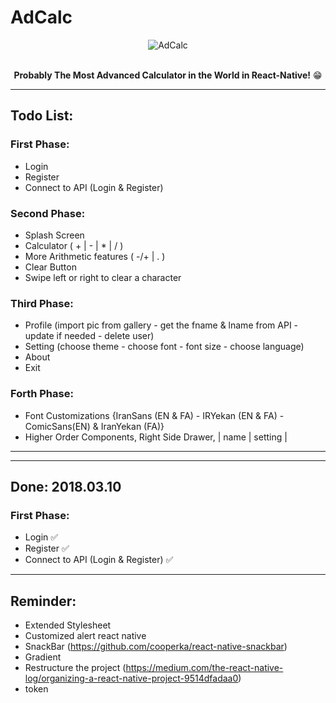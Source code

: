 # AdCalc
<div align="center">
<img align="middle" src="https://raw.githubusercontent.com/MohamadKh75/AdCalc/master/__others/AdCalc.png" alt="AdCalc">
<br><br>
  
  
<strong>Probably The Most Advanced Calculator in the World in React-Native!</strong> :grin:
</div>

---

## Todo List:
### First Phase:
* Login
* Register
* Connect to API (Login & Register)

### Second Phase:
* Splash Screen
* Calculator ( + | - | * | / )
* More Arithmetic features ( -/+ | . )
* Clear Button
* Swipe left or right to clear a character

### Third Phase:
* Profile (import pic from gallery - get the fname & lname from API - update if needed - delete user)
* Setting (choose theme - choose font - font size - choose language)
* About
* Exit

### Forth Phase:
* Font Customizations {IranSans (EN & FA) - IRYekan (EN & FA) - ComicSans(EN) & IranYekan (FA)}
* Higher Order Components, Right Side Drawer,   |   name   | setting |

---
---

## Done: 2018.03.10
### First Phase:
* Login :white_check_mark:
* Register  :white_check_mark:
* Connect to API (Login & Register) :white_check_mark:

---

## Reminder:
* Extended Stylesheet
* Customized alert react native
* SnackBar (https://github.com/cooperka/react-native-snackbar)
* Gradient
* Restructure the project (https://medium.com/the-react-native-log/organizing-a-react-native-project-9514dfadaa0)
* token
